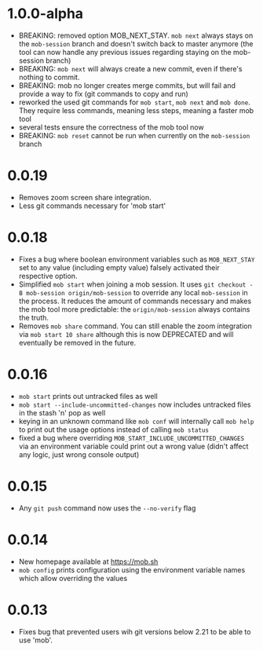 # 1.0.0-alpha
- BREAKING: removed option MOB_NEXT_STAY. `mob next` always stays on the `mob-session` branch and doesn't switch back to master anymore (the tool can now handle any previous issues regarding staying on the mob-session branch)
- BREAKING: `mob next` will always create a new commit, even if there's nothing to commit. 
- BREAKING: mob no longer creates merge commits, but will fail and provide a way to fix (git commands to copy and run)
- reworked the used git commands for `mob start`, `mob next` and `mob done`. They require less commands, meaning less steps, meaning a faster mob tool 
- several tests ensure the correctness of the mob tool now
- BREAKING: `mob reset` cannot be run when currently on the `mob-session` branch

# 0.0.19
- Removes zoom screen share integration.
- Less git commands necessary for 'mob start'

# 0.0.18
- Fixes a bug where boolean environment variables such as `MOB_NEXT_STAY` set to any value (including empty value) falsely activated their respective option.
- Simplified `mob start` when joining a mob session. It uses `git checkout -B mob-session origin/mob-session` to override any local `mob-session` in the process. It reduces the amount of commands necessary and makes the mob tool more predictable: the `origin/mob-session` always contains the truth.
- Removes `mob share` command. You can still enable the zoom integration via `mob start 10 share` although this is now DEPRECATED and will eventually be removed in the future.

# 0.0.16
- `mob start` prints out untracked files as well 
- `mob start --include-uncommitted-changes` now includes untracked files in the stash 'n' pop as well 
- keying in an unknown command like `mob conf` will internally call `mob help` to print out the usage options instead of calling `mob status`
- fixed a bug where overriding `MOB_START_INCLUDE_UNCOMMITTED_CHANGES` via an environment variable could print out a wrong value (didn't affect any logic, just wrong console output)

# 0.0.15
- Any `git push` command now uses the `--no-verify` flag

# 0.0.14
- New homepage available at https://mob.sh
- `mob config` prints configuration using the environment variable names which allow overriding the values

# 0.0.13
- Fixes bug that prevented users wih git versions below 2.21 to be able to use 'mob'.
 